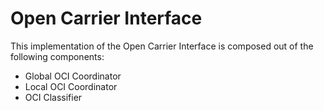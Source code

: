 Open Carrier Interface
==============

This implementation of the Open Carrier Interface is composed out of the following components:

- Global OCI Coordinator
- Local OCI Coordinator
- OCI Classifier
